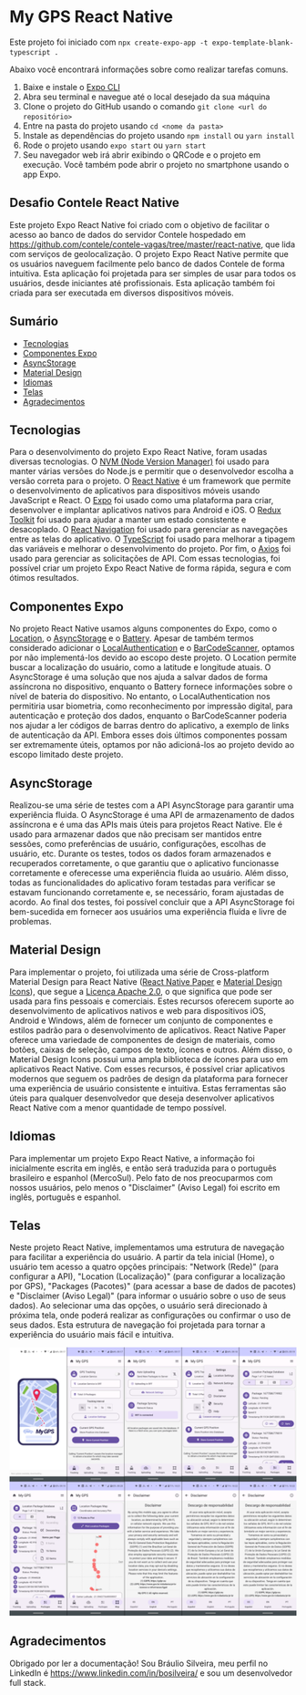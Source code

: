 # My GPS React Native

Este projeto foi iniciado com `npx create-expo-app -t expo-template-blank-typescript .`

Abaixo você encontrará informações sobre como realizar tarefas comuns.

1. Baixe e instale o [Expo CLI](https://docs.expo.io/versions/latest/workflow/expo-cli/)
2. Abra seu terminal e navegue até o local desejado da sua máquina
3. Clone o projeto do GitHub usando o comando `git clone <url do repositório>`
4. Entre na pasta do projeto usando `cd <nome da pasta>`
5. Instale as dependências do projeto usando `npm install` ou `yarn install`
6. Rode o projeto usando `expo start` ou `yarn start`
7. Seu navegador web irá abrir exibindo o QRCode e o projeto em execução. Você também pode abrir o projeto no smartphone usando o app Expo.

## Desafio Contele React Native

Este projeto Expo React Native foi criado com o objetivo de facilitar o acesso ao banco de dados do servidor Contele hospedado em https://github.com/contele/contele-vagas/tree/master/react-native, que lida com serviços de geolocalização. O projeto Expo React Native permite que os usuários naveguem facilmente pelo banco de dados Contele de forma intuitiva. Esta aplicação foi projetada para ser simples de usar para todos os usuários, desde iniciantes até profissionais. Esta aplicação também foi criada para ser executada em diversos dispositivos móveis.

## Sumário
* [Tecnologias](#tecnologias)
* [Componentes Expo](#componentes-expo)
* [AsyncStorage](#asyncstorage)
* [Material Design](#material-design)
* [Idiomas](#idiomas)
* [Telas](#telas)
* [Agradecimentos](*#agradecimentos)

## Tecnologias

Para o desenvolvimento do projeto Expo React Native, foram usadas diversas tecnologias. O [NVM (Node Version Manager)](https://github.com/nvm-sh/nvm) foi usado para manter várias versões do Node.js e permitir que o desenvolvedor escolha a versão correta para o projeto. O [React Native](https://reactnative.dev/docs/getting-started) é um framework que permite o desenvolvimento de aplicativos para dispositivos móveis usando JavaScript e React. O [Expo](https://docs.expo.io/) foi usado como uma plataforma para criar, desenvolver e implantar aplicativos nativos para Android e iOS. O [Redux Toolkit](https://redux-toolkit.js.org/) foi usado para ajudar a manter um estado consistente e desacoplado. O [React Navigation](https://reactnavigation.org/docs/) foi usado para gerenciar as navegações entre as telas do aplicativo. O [TypeScript](https://www.typescriptlang.org/docs/home.html) foi usado para melhorar a tipagem das variáveis e melhorar o desenvolvimento do projeto. Por fim, o [Axios](https://github.com/axios/axios) foi usado para gerenciar as solicitações de API. Com essas tecnologias, foi possível criar um projeto Expo React Native de forma rápida, segura e com ótimos resultados.


## Componentes Expo

No projeto React Native usamos alguns componentes do Expo, como o [Location](https://docs.expo.io/versions/latest/sdk/location/), o [AsyncStorage](https://docs.expo.io/versions/latest/sdk/async-storage/) e o [Battery](https://docs.expo.io/versions/latest/sdk/battery/). Apesar de também termos considerado adicionar o [LocalAuthentication](https://docs.expo.io/versions/latest/sdk/local-authentication/) e o [BarCodeScanner](https://docs.expo.io/versions/latest/sdk/bar-code-scanner/), optamos por não implementá-los devido ao escopo deste projeto.
O Location permite buscar a localização do usuário, como a latitude e longitude atuais. O AsyncStorage é uma solução que nos ajuda a salvar dados de forma assíncrona no dispositivo, enquanto o Battery fornece informações sobre o nível de bateria do dispositivo. No entanto, o LocalAuthentication nos permitiria usar biometria, como reconhecimento por impressão digital, para autenticação e proteção dos dados, enquanto o BarCodeScanner poderia nos ajudar a ler códigos de barras dentro do aplicativo, a exemplo de links de autenticação da API. Embora esses dois últimos componentes possam ser extremamente úteis, optamos por não adicioná-los ao projeto devido ao escopo limitado deste projeto.

## AsyncStorage

Realizou-se uma série de testes com a API AsyncStorage para garantir uma experiência fluida. O AsyncStorage é uma API de armazenamento de dados assíncrona e é uma das APIs mais úteis para projetos React Native. Ele é usado para armazenar dados que não precisam ser mantidos entre sessões, como preferências de usuário, configurações, escolhas de usuário, etc. Durante os testes, todos os dados foram armazenados e recuperados corretamente, o que garantiu que o aplicativo funcionasse corretamente e oferecesse uma experiência fluida ao usuário. Além disso, todas as funcionalidades do aplicativo foram testadas para verificar se estavam funcionando corretamente e, se necessário, foram ajustadas de acordo. Ao final dos testes, foi possível concluir que a API AsyncStorage foi bem-sucedida em fornecer aos usuários uma experiência fluida e livre de problemas.

## Material Design

Para implementar o projeto, foi utilizada uma série de Cross-platform Material Design para React Native ([React Native Paper](https://callstack.github.io/react-native-paper/) e [Material Design Icons](https://materialdesignicons.com/)), que segue a [Licença Apache 2.0](http://www.apache.org/licenses/LICENSE-2.0), o que significa que pode ser usada para fins pessoais e comerciais. Estes recursos oferecem suporte ao desenvolvimento de aplicativos nativos e web para dispositivos iOS, Android e Windows, além de fornecer um conjunto de componentes e estilos padrão para o desenvolvimento de aplicativos. React Native Paper oferece uma variedade de componentes de design de materiais, como botões, caixas de seleção, campos de texto, ícones e outros. Além disso, o Material Design Icons possui uma ampla biblioteca de ícones para uso em aplicativos React Native. Com esses recursos, é possível criar aplicativos modernos que seguem os padrões de design da plataforma para fornecer uma experiência de usuário consistente e intuitiva. Estas ferramentas são úteis para qualquer desenvolvedor que deseja desenvolver aplicativos React Native com a menor quantidade de tempo possível.

## Idiomas

Para implementar um projeto Expo React Native, a informação foi inicialmente escrita em inglês, e então será traduzida para o português brasileiro e espanhol (MercoSul). Pelo fato de nos preocuparmos com nossos usuários, pelo menos o "Disclaimer" (Aviso Legal) foi escrito em inglês, português e espanhol.

## Telas

Neste projeto React Native, implementamos uma estrutura de navegação para facilitar a experiência do usuário. A partir da tela inicial (Home), o usuário tem acesso a quatro opções principais: "Network (Rede)" (para configurar a API), "Location (Localização)" (para configurar a localização por GPS), "Packages (Pacotes)" (para acessar a base de dados de pacotes) e "Disclaimer (Aviso Legal)" (para informar o usuário sobre o uso de seus dados). Ao selecionar uma das opções, o usuário será direcionado à próxima tela, onde poderá realizar as configurações ou confirmar o uso de seus dados. Esta estrutura de navegação foi projetada para tornar a experiência do usuário mais fácil e intuitiva.

![telas](MyGPSTelas.png)

## Agradecimentos

Obrigado por ler a documentação! Sou Bráulio Silveira, meu perfil no LinkedIn é https://www.linkedin.com/in/bosilveira/ e sou um desenvolvedor full stack.